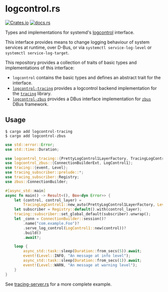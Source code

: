 # logcontrol.rs

[![Crates.io](https://img.shields.io/crates/v/logcontrol)](https://crates.io/crates/logcontrol)
[![docs.rs](https://img.shields.io/docsrs/logcontrol)](https://docs.rs/logcontrol)

Types and implementations for systemd's [logcontrol] interface.

This interface provides means to change logging behaviour of system services at runtime, over D-Bus, or via `systemctl service-log-level` or `systemctl service-log-target`.

This repository provides a collection of traits of basic types and implementations of this interface:

- `logcontrol` contains the basic types and defines an abstract trait for the interface.
- [`logcontrol-tracing`](https://github.com/swsnr/logcontrol.rs/tree/main/tracing) provides a logcontrol backend implementation for the [`tracing`][tracing] library.
- [`logcontrol-zbus`](https://github.com/swsnr/logcontrol.rs/tree/main/zbus) provides a DBus interface implementation for [`zbus`][zbus] DBus framework.

[logcontrol]: https://www.freedesktop.org/software/systemd/man/org.freedesktop.LogControl1.html#
[tracing]: https://github.com/tokio-rs/tracing
[zbus]: https://github.com/dbus2/zbus

## Usage

```console
$ cargo add logcontrol-tracing
$ cargo add logcontrol-zbus
```

```rust
use std::error::Error;
use std::time::Duration;

use logcontrol_tracing::{PrettyLogControl1LayerFactory, TracingLogControl1};
use logcontrol_zbus::{ConnectionBuilderExt, LogControl1};
use tracing::{event, Level};
use tracing_subscriber::prelude::*;
use tracing_subscriber::Registry;
use zbus::ConnectionBuilder;

#[async_std::main]
async fn main() -> Result<(), Box<dyn Error>> {
    let (control, control_layer) =
        TracingLogControl1::new_auto(PrettyLogControl1LayerFactory, Level::INFO)?;
    let subscriber = Registry::default().with(control_layer);
    tracing::subscriber::set_global_default(subscriber).unwrap();
    let _conn = ConnectionBuilder::session()?
        .name("com.example.Foo")?
        .serve_log_control(LogControl1::new(control))?
        .build()
        .await?;

    loop {
        async_std::task::sleep(Duration::from_secs(5)).await;
        event!(Level::INFO, "An message at info level");
        async_std::task::sleep(Duration::from_secs(1)).await;
        event!(Level::WARN, "An message at warning level");
    }
}
```

See [tracing-server.rs](https://github.com/swsnr/logcontrol.rs/blob/main/zbus/examples/tracing-server.rs) for a more complete example.
